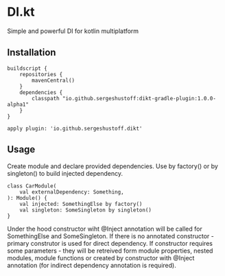 # DI.kt
Simple and powerful DI for kotlin multiplatform

## Installation

    buildscript {
        repositories {
            mavenCentral()
        }
        dependencies {
            classpath "io.github.sergeshustoff:dikt-gradle-plugin:1.0.0-alpha1"
        }
    }
    
    apply plugin: 'io.github.sergeshustoff.dikt'
    
## Usage

Create module and declare provided dependencies. Use by factory() or by singleton() to build injected dependency.

    class CarModule(
        val externalDependency: Something,
    ): Module() {
        val injected: SomethingElse by factory()
        val singleton: SomeSingleton by singleton()
    }
  
Under the hood constructor wiht @Inject annotation will be called for SomethingElse and SomeSingleton. If there is no annotated constructor - primary construtor is used for direct dependency. If constructor requires some parameters - they will be retreived form module properties, nested modules, module functions or created by constructor with @Inject annotation (for indirect dependency annotation is required).
